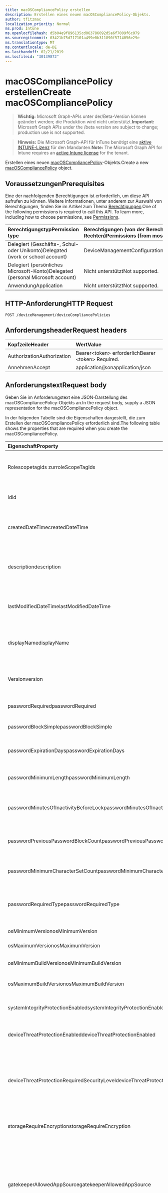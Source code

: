 ```yaml
---
title: macOSCompliancePolicy erstellen
description: Erstellen eines neuen macOSCompliancePolicy-Objekts.
author: tfitzmac
localization_priority: Normal
ms.prod: Intune
ms.openlocfilehash: d5b04e9f896135cd063786092d5a6f7009f6c079
ms.sourcegitcommit: 03421b75d717101a499e0b311890f5714056e29e
ms.translationtype: MT
ms.contentlocale: de-DE
ms.lasthandoff: 02/21/2019
ms.locfileid: "30139872"
---
```

# <a name="create-macoscompliancepolicy"></a><span data-ttu-id="c35bc-103">macOSCompliancePolicy erstellen</span><span class="sxs-lookup"><span data-stu-id="c35bc-103">Create macOSCompliancePolicy</span></span>

> <span data-ttu-id="c35bc-104">**Wichtig:** Microsoft Graph-APIs unter der/Beta-Version können geändert werden; die Produktion wird nicht unterstützt.</span><span class="sxs-lookup"><span data-stu-id="c35bc-104">**Important:** Microsoft Graph APIs under the /beta version are subject to change; production use is not supported.</span></span>

> <span data-ttu-id="c35bc-105">**Hinweis:** Die Microsoft Graph-API für InTune benötigt eine [aktive INTUNE-Lizenz](https://go.microsoft.com/fwlink/?linkid=839381) für den Mandanten.</span><span class="sxs-lookup"><span data-stu-id="c35bc-105">**Note:** The Microsoft Graph API for Intune requires an [active Intune license](https://go.microsoft.com/fwlink/?linkid=839381) for the tenant.</span></span>

<span data-ttu-id="c35bc-106">Erstellen eines neuen [macOSCompliancePolicy](../resources/intune-deviceconfig-macoscompliancepolicy.md)-Objekts.</span><span class="sxs-lookup"><span data-stu-id="c35bc-106">Create a new [macOSCompliancePolicy](../resources/intune-deviceconfig-macoscompliancepolicy.md) object.</span></span>

## <a name="prerequisites"></a><span data-ttu-id="c35bc-107">Voraussetzungen</span><span class="sxs-lookup"><span data-stu-id="c35bc-107">Prerequisites</span></span>
<span data-ttu-id="c35bc-p101">Eine der nachfolgenden Berechtigungen ist erforderlich, um diese API aufrufen zu können. Weitere Informationen, unter anderem zur Auswahl von Berechtigungen, finden Sie im Artikel zum Thema [Berechtigungen](/concepts/permissions-reference.md).</span><span class="sxs-lookup"><span data-stu-id="c35bc-p101">One of the following permissions is required to call this API. To learn more, including how to choose permissions, see [Permissions](/concepts/permissions-reference.md).</span></span>

|<span data-ttu-id="c35bc-110">Berechtigungstyp</span><span class="sxs-lookup"><span data-stu-id="c35bc-110">Permission type</span></span>|<span data-ttu-id="c35bc-111">Berechtigungen (von der Berechtigung mit den meisten Rechten zu der mit den wenigsten Rechten)</span><span class="sxs-lookup"><span data-stu-id="c35bc-111">Permissions (from most to least privileged)</span></span>|
|:---|:---|
|<span data-ttu-id="c35bc-112">Delegiert (Geschäfts-, Schul- oder Unikonto)</span><span class="sxs-lookup"><span data-stu-id="c35bc-112">Delegated (work or school account)</span></span>|<span data-ttu-id="c35bc-113">DeviceManagementConfiguration.ReadWrite.All</span><span class="sxs-lookup"><span data-stu-id="c35bc-113">DeviceManagementConfiguration.ReadWrite.All</span></span>|
|<span data-ttu-id="c35bc-114">Delegiert (persönliches Microsoft-Konto)</span><span class="sxs-lookup"><span data-stu-id="c35bc-114">Delegated (personal Microsoft account)</span></span>|<span data-ttu-id="c35bc-115">Nicht unterstützt</span><span class="sxs-lookup"><span data-stu-id="c35bc-115">Not supported.</span></span>|
|<span data-ttu-id="c35bc-116">Anwendung</span><span class="sxs-lookup"><span data-stu-id="c35bc-116">Application</span></span>|<span data-ttu-id="c35bc-117">Nicht unterstützt</span><span class="sxs-lookup"><span data-stu-id="c35bc-117">Not supported.</span></span>|

## <a name="http-request"></a><span data-ttu-id="c35bc-118">HTTP-Anforderung</span><span class="sxs-lookup"><span data-stu-id="c35bc-118">HTTP Request</span></span>
<!-- {
  "blockType": "ignored"
}
-->
``` http
POST /deviceManagement/deviceCompliancePolicies
```

## <a name="request-headers"></a><span data-ttu-id="c35bc-119">Anforderungsheader</span><span class="sxs-lookup"><span data-stu-id="c35bc-119">Request headers</span></span>
|<span data-ttu-id="c35bc-120">Kopfzeile</span><span class="sxs-lookup"><span data-stu-id="c35bc-120">Header</span></span>|<span data-ttu-id="c35bc-121">Wert</span><span class="sxs-lookup"><span data-stu-id="c35bc-121">Value</span></span>|
|:---|:---|
|<span data-ttu-id="c35bc-122">Authorization</span><span class="sxs-lookup"><span data-stu-id="c35bc-122">Authorization</span></span>|<span data-ttu-id="c35bc-123">Bearer&lt;token&gt; erforderlich</span><span class="sxs-lookup"><span data-stu-id="c35bc-123">Bearer &lt;token&gt; Required.</span></span>|
|<span data-ttu-id="c35bc-124">Annehmen</span><span class="sxs-lookup"><span data-stu-id="c35bc-124">Accept</span></span>|<span data-ttu-id="c35bc-125">application/json</span><span class="sxs-lookup"><span data-stu-id="c35bc-125">application/json</span></span>|

## <a name="request-body"></a><span data-ttu-id="c35bc-126">Anforderungstext</span><span class="sxs-lookup"><span data-stu-id="c35bc-126">Request body</span></span>
<span data-ttu-id="c35bc-127">Geben Sie im Anforderungstext eine JSON-Darstellung des macOSCompliancePolicy-Objekts an.</span><span class="sxs-lookup"><span data-stu-id="c35bc-127">In the request body, supply a JSON representation for the macOSCompliancePolicy object.</span></span>

<span data-ttu-id="c35bc-128">In der folgenden Tabelle sind die Eigenschaften dargestellt, die zum Erstellen der macOSCompliancePolicy erforderlich sind.</span><span class="sxs-lookup"><span data-stu-id="c35bc-128">The following table shows the properties that are required when you create the macOSCompliancePolicy.</span></span>

|<span data-ttu-id="c35bc-129">Eigenschaft</span><span class="sxs-lookup"><span data-stu-id="c35bc-129">Property</span></span>|<span data-ttu-id="c35bc-130">Typ</span><span class="sxs-lookup"><span data-stu-id="c35bc-130">Type</span></span>|<span data-ttu-id="c35bc-131">Beschreibung</span><span class="sxs-lookup"><span data-stu-id="c35bc-131">Description</span></span>|
|:---|:---|:---|
|<span data-ttu-id="c35bc-132">Rolescopetagids zur</span><span class="sxs-lookup"><span data-stu-id="c35bc-132">roleScopeTagIds</span></span>|<span data-ttu-id="c35bc-133">String collection</span><span class="sxs-lookup"><span data-stu-id="c35bc-133">String collection</span></span>|<span data-ttu-id="c35bc-134">Liste der Bereichs Tags für diese Entitätsinstanz.</span><span class="sxs-lookup"><span data-stu-id="c35bc-134">List of Scope Tags for this Entity instance.</span></span> <span data-ttu-id="c35bc-135">Geerbt von [deviceCompliancePolicy](../resources/intune-deviceconfig-devicecompliancepolicy.md).</span><span class="sxs-lookup"><span data-stu-id="c35bc-135">Inherited from [deviceCompliancePolicy](../resources/intune-deviceconfig-devicecompliancepolicy.md)</span></span>|
|<span data-ttu-id="c35bc-136">id</span><span class="sxs-lookup"><span data-stu-id="c35bc-136">id</span></span>|<span data-ttu-id="c35bc-137">string</span><span class="sxs-lookup"><span data-stu-id="c35bc-137">String</span></span>|<span data-ttu-id="c35bc-138">Schlüssel der Entität</span><span class="sxs-lookup"><span data-stu-id="c35bc-138">Key of the entity.</span></span> <span data-ttu-id="c35bc-139">Geerbt von [deviceCompliancePolicy](../resources/intune-deviceconfig-devicecompliancepolicy.md).</span><span class="sxs-lookup"><span data-stu-id="c35bc-139">Inherited from [deviceCompliancePolicy](../resources/intune-deviceconfig-devicecompliancepolicy.md)</span></span>|
|<span data-ttu-id="c35bc-140">createdDateTime</span><span class="sxs-lookup"><span data-stu-id="c35bc-140">createdDateTime</span></span>|<span data-ttu-id="c35bc-141">DateTimeOffset</span><span class="sxs-lookup"><span data-stu-id="c35bc-141">DateTimeOffset</span></span>|<span data-ttu-id="c35bc-142">Datum und Uhrzeit der Erstellung des Objekts.</span><span class="sxs-lookup"><span data-stu-id="c35bc-142">DateTime the object was created.</span></span> <span data-ttu-id="c35bc-143">Geerbt von [deviceCompliancePolicy](../resources/intune-deviceconfig-devicecompliancepolicy.md).</span><span class="sxs-lookup"><span data-stu-id="c35bc-143">Inherited from [deviceCompliancePolicy](../resources/intune-deviceconfig-devicecompliancepolicy.md)</span></span>|
|<span data-ttu-id="c35bc-144">description</span><span class="sxs-lookup"><span data-stu-id="c35bc-144">description</span></span>|<span data-ttu-id="c35bc-145">String</span><span class="sxs-lookup"><span data-stu-id="c35bc-145">String</span></span>|<span data-ttu-id="c35bc-146">Beschreibung der Gerätekonfiguration (vom Administrator festgelegt).</span><span class="sxs-lookup"><span data-stu-id="c35bc-146">Admin provided description of the Device Configuration.</span></span> <span data-ttu-id="c35bc-147">Geerbt von [deviceCompliancePolicy](../resources/intune-deviceconfig-devicecompliancepolicy.md).</span><span class="sxs-lookup"><span data-stu-id="c35bc-147">Inherited from [deviceCompliancePolicy](../resources/intune-deviceconfig-devicecompliancepolicy.md)</span></span>|
|<span data-ttu-id="c35bc-148">lastModifiedDateTime</span><span class="sxs-lookup"><span data-stu-id="c35bc-148">lastModifiedDateTime</span></span>|<span data-ttu-id="c35bc-149">DateTimeOffset</span><span class="sxs-lookup"><span data-stu-id="c35bc-149">DateTimeOffset</span></span>|<span data-ttu-id="c35bc-150">Datum und Uhrzeit der letzten Änderung des Objekts.</span><span class="sxs-lookup"><span data-stu-id="c35bc-150">DateTime the object was last modified.</span></span> <span data-ttu-id="c35bc-151">Geerbt von [deviceCompliancePolicy](../resources/intune-deviceconfig-devicecompliancepolicy.md).</span><span class="sxs-lookup"><span data-stu-id="c35bc-151">Inherited from [deviceCompliancePolicy](../resources/intune-deviceconfig-devicecompliancepolicy.md)</span></span>|
|<span data-ttu-id="c35bc-152">displayName</span><span class="sxs-lookup"><span data-stu-id="c35bc-152">displayName</span></span>|<span data-ttu-id="c35bc-153">Zeichenfolge</span><span class="sxs-lookup"><span data-stu-id="c35bc-153">String</span></span>|<span data-ttu-id="c35bc-154">Name der Gerätekonfiguration (vom Administrator festgelegt).</span><span class="sxs-lookup"><span data-stu-id="c35bc-154">Admin provided name of the device configuration.</span></span> <span data-ttu-id="c35bc-155">Geerbt von [deviceCompliancePolicy](../resources/intune-deviceconfig-devicecompliancepolicy.md).</span><span class="sxs-lookup"><span data-stu-id="c35bc-155">Inherited from [deviceCompliancePolicy](../resources/intune-deviceconfig-devicecompliancepolicy.md)</span></span>|
|<span data-ttu-id="c35bc-156">Version</span><span class="sxs-lookup"><span data-stu-id="c35bc-156">version</span></span>|<span data-ttu-id="c35bc-157">Int32</span><span class="sxs-lookup"><span data-stu-id="c35bc-157">Int32</span></span>|<span data-ttu-id="c35bc-158">Version der Gerätekonfiguration.</span><span class="sxs-lookup"><span data-stu-id="c35bc-158">Version of the device configuration.</span></span> <span data-ttu-id="c35bc-159">Geerbt von [deviceCompliancePolicy](../resources/intune-deviceconfig-devicecompliancepolicy.md).</span><span class="sxs-lookup"><span data-stu-id="c35bc-159">Inherited from [deviceCompliancePolicy](../resources/intune-deviceconfig-devicecompliancepolicy.md)</span></span>|
|<span data-ttu-id="c35bc-160">passwordRequired</span><span class="sxs-lookup"><span data-stu-id="c35bc-160">passwordRequired</span></span>|<span data-ttu-id="c35bc-161">Boolean</span><span class="sxs-lookup"><span data-stu-id="c35bc-161">Boolean</span></span>|<span data-ttu-id="c35bc-162">Legt fest, ob ein Kennwort gefordert wird.</span><span class="sxs-lookup"><span data-stu-id="c35bc-162">Whether or not to require a password.</span></span>|
|<span data-ttu-id="c35bc-163">passwordBlockSimple</span><span class="sxs-lookup"><span data-stu-id="c35bc-163">passwordBlockSimple</span></span>|<span data-ttu-id="c35bc-164">Boolean</span><span class="sxs-lookup"><span data-stu-id="c35bc-164">Boolean</span></span>|<span data-ttu-id="c35bc-165">Gibt an, ob einfache Kennwörter erlaubt sind.</span><span class="sxs-lookup"><span data-stu-id="c35bc-165">Indicates whether or not to block simple passwords.</span></span>|
|<span data-ttu-id="c35bc-166">passwordExpirationDays</span><span class="sxs-lookup"><span data-stu-id="c35bc-166">passwordExpirationDays</span></span>|<span data-ttu-id="c35bc-167">Int32</span><span class="sxs-lookup"><span data-stu-id="c35bc-167">Int32</span></span>|<span data-ttu-id="c35bc-168">Zeit in Tagen bis zum Ablaufen des Kennworts</span><span class="sxs-lookup"><span data-stu-id="c35bc-168">Number of days before the password expires.</span></span> <span data-ttu-id="c35bc-169">Gültige Werte: 1 bis 65535.</span><span class="sxs-lookup"><span data-stu-id="c35bc-169">Valid values 1 to 65535</span></span>|
|<span data-ttu-id="c35bc-170">passwordMinimumLength</span><span class="sxs-lookup"><span data-stu-id="c35bc-170">passwordMinimumLength</span></span>|<span data-ttu-id="c35bc-171">Int32</span><span class="sxs-lookup"><span data-stu-id="c35bc-171">Int32</span></span>|<span data-ttu-id="c35bc-172">Mindestlänge von Kennwörtern.</span><span class="sxs-lookup"><span data-stu-id="c35bc-172">Minimum length of password.</span></span> <span data-ttu-id="c35bc-173">Gültige Werte: 4 bis 14.</span><span class="sxs-lookup"><span data-stu-id="c35bc-173">Valid values 4 to 14</span></span>|
|<span data-ttu-id="c35bc-174">passwordMinutesOfInactivityBeforeLock</span><span class="sxs-lookup"><span data-stu-id="c35bc-174">passwordMinutesOfInactivityBeforeLock</span></span>|<span data-ttu-id="c35bc-175">Int32</span><span class="sxs-lookup"><span data-stu-id="c35bc-175">Int32</span></span>|<span data-ttu-id="c35bc-176">Zeitraum von Inaktivität in Minuten, nach dem die Eingabe eines Kennworts gefordert wird</span><span class="sxs-lookup"><span data-stu-id="c35bc-176">Minutes of inactivity before a password is required.</span></span>|
|<span data-ttu-id="c35bc-177">passwordPreviousPasswordBlockCount</span><span class="sxs-lookup"><span data-stu-id="c35bc-177">passwordPreviousPasswordBlockCount</span></span>|<span data-ttu-id="c35bc-178">Int32</span><span class="sxs-lookup"><span data-stu-id="c35bc-178">Int32</span></span>|<span data-ttu-id="c35bc-179">Anzahl der zuletzt verwendeten Kennwörter, die nicht erneut verwendet werden dürfen.</span><span class="sxs-lookup"><span data-stu-id="c35bc-179">Number of previous passwords to block.</span></span> <span data-ttu-id="c35bc-180">Gültige Werte: 1 bis 24.</span><span class="sxs-lookup"><span data-stu-id="c35bc-180">Valid values 1 to 24</span></span>|
|<span data-ttu-id="c35bc-181">passwordMinimumCharacterSetCount</span><span class="sxs-lookup"><span data-stu-id="c35bc-181">passwordMinimumCharacterSetCount</span></span>|<span data-ttu-id="c35bc-182">Int32</span><span class="sxs-lookup"><span data-stu-id="c35bc-182">Int32</span></span>|<span data-ttu-id="c35bc-183">Anzahl der Zeichensätze, die im Kennwort enthalten sein müssen</span><span class="sxs-lookup"><span data-stu-id="c35bc-183">The number of character sets required in the password.</span></span>|
|<span data-ttu-id="c35bc-184">passwordRequiredType</span><span class="sxs-lookup"><span data-stu-id="c35bc-184">passwordRequiredType</span></span>|[<span data-ttu-id="c35bc-185">requiredPasswordType</span><span class="sxs-lookup"><span data-stu-id="c35bc-185">requiredPasswordType</span></span>](../resources/intune-deviceconfig-requiredpasswordtype.md)|<span data-ttu-id="c35bc-186">Geforderter Kennworttyp.</span><span class="sxs-lookup"><span data-stu-id="c35bc-186">The required password type.</span></span> <span data-ttu-id="c35bc-187">Mögliche Werte sind: `deviceDefault`, `alphanumeric` und `numeric`.</span><span class="sxs-lookup"><span data-stu-id="c35bc-187">Possible values are: `deviceDefault`, `alphanumeric`, `numeric`.</span></span>|
|<span data-ttu-id="c35bc-188">osMinimumVersion</span><span class="sxs-lookup"><span data-stu-id="c35bc-188">osMinimumVersion</span></span>|<span data-ttu-id="c35bc-189">Zeichenfolge</span><span class="sxs-lookup"><span data-stu-id="c35bc-189">String</span></span>|<span data-ttu-id="c35bc-190">Mindestens MacOS-Version.</span><span class="sxs-lookup"><span data-stu-id="c35bc-190">Minimum MacOS version.</span></span>|
|<span data-ttu-id="c35bc-191">osMaximumVersion</span><span class="sxs-lookup"><span data-stu-id="c35bc-191">osMaximumVersion</span></span>|<span data-ttu-id="c35bc-192">Zeichenfolge</span><span class="sxs-lookup"><span data-stu-id="c35bc-192">String</span></span>|<span data-ttu-id="c35bc-193">Maximale MacOS-Version.</span><span class="sxs-lookup"><span data-stu-id="c35bc-193">Maximum MacOS version.</span></span>|
|<span data-ttu-id="c35bc-194">osMinimumBuildVersion</span><span class="sxs-lookup"><span data-stu-id="c35bc-194">osMinimumBuildVersion</span></span>|<span data-ttu-id="c35bc-195">Zeichenfolge</span><span class="sxs-lookup"><span data-stu-id="c35bc-195">String</span></span>|<span data-ttu-id="c35bc-196">Mindestens Version der MacOS-Buildversion.</span><span class="sxs-lookup"><span data-stu-id="c35bc-196">Minimum MacOS build version.</span></span>|
|<span data-ttu-id="c35bc-197">osMaximumBuildVersion</span><span class="sxs-lookup"><span data-stu-id="c35bc-197">osMaximumBuildVersion</span></span>|<span data-ttu-id="c35bc-198">Zeichenfolge</span><span class="sxs-lookup"><span data-stu-id="c35bc-198">String</span></span>|<span data-ttu-id="c35bc-199">Maximale Version des MacOS-Builds.</span><span class="sxs-lookup"><span data-stu-id="c35bc-199">Maximum MacOS build version.</span></span>|
|<span data-ttu-id="c35bc-200">systemIntegrityProtectionEnabled</span><span class="sxs-lookup"><span data-stu-id="c35bc-200">systemIntegrityProtectionEnabled</span></span>|<span data-ttu-id="c35bc-201">Boolean</span><span class="sxs-lookup"><span data-stu-id="c35bc-201">Boolean</span></span>|<span data-ttu-id="c35bc-202">Gibt an, ob auf Geräten der Systemintegritätsschutz aktiviert sein muss.</span><span class="sxs-lookup"><span data-stu-id="c35bc-202">Require that devices have enabled system integrity protection.</span></span>|
|<span data-ttu-id="c35bc-203">deviceThreatProtectionEnabled</span><span class="sxs-lookup"><span data-stu-id="c35bc-203">deviceThreatProtectionEnabled</span></span>|<span data-ttu-id="c35bc-204">Boolescher Wert</span><span class="sxs-lookup"><span data-stu-id="c35bc-204">Boolean</span></span>|<span data-ttu-id="c35bc-205">Legt fest, dass auf Geräten der Gerätebedrohungsschutz aktiviert sein muss.</span><span class="sxs-lookup"><span data-stu-id="c35bc-205">Require that devices have enabled device threat protection.</span></span>|
|<span data-ttu-id="c35bc-206">deviceThreatProtectionRequiredSecurityLevel</span><span class="sxs-lookup"><span data-stu-id="c35bc-206">deviceThreatProtectionRequiredSecurityLevel</span></span>|[<span data-ttu-id="c35bc-207">deviceThreatProtectionLevel</span><span class="sxs-lookup"><span data-stu-id="c35bc-207">deviceThreatProtectionLevel</span></span>](../resources/intune-deviceconfig-devicethreatprotectionlevel.md)|<span data-ttu-id="c35bc-208">Legt die Mindestrisikostufe fest, ab der Mobile Threat Protection einen Konformitätsverstoß melden soll.</span><span class="sxs-lookup"><span data-stu-id="c35bc-208">Require Mobile Threat Protection minimum risk level to report noncompliance.</span></span> <span data-ttu-id="c35bc-209">Mögliche Werte sind: `unavailable`, `secured`, `low`, `medium`, `high` und `notSet`.</span><span class="sxs-lookup"><span data-stu-id="c35bc-209">Possible values are: `unavailable`, `secured`, `low`, `medium`, `high`, `notSet`.</span></span>|
|<span data-ttu-id="c35bc-210">storageRequireEncryption</span><span class="sxs-lookup"><span data-stu-id="c35bc-210">storageRequireEncryption</span></span>|<span data-ttu-id="c35bc-211">Boolean</span><span class="sxs-lookup"><span data-stu-id="c35bc-211">Boolean</span></span>|<span data-ttu-id="c35bc-212">Gibt an, ob auf Mac OS-Geräten die Verschlüsselung erforderlich ist.</span><span class="sxs-lookup"><span data-stu-id="c35bc-212">Require encryption on Mac OS devices.</span></span>|
|<span data-ttu-id="c35bc-213">gatekeeperAllowedAppSource</span><span class="sxs-lookup"><span data-stu-id="c35bc-213">gatekeeperAllowedAppSource</span></span>|[<span data-ttu-id="c35bc-214">macOSGatekeeperAppSources</span><span class="sxs-lookup"><span data-stu-id="c35bc-214">macOSGatekeeperAppSources</span></span>](../resources/intune-deviceconfig-macosgatekeeperappsources.md)|<span data-ttu-id="c35bc-215">System-und Datenschutzeinstellung, die bestimmt, welche Downloadspeicherorte apps auf einem macOS-Gerät ausgeführt werden können.</span><span class="sxs-lookup"><span data-stu-id="c35bc-215">System and Privacy setting that determines which download locations apps can be run from on a macOS device.</span></span> <span data-ttu-id="c35bc-216">Mögliche Werte: `notConfigured`, `macAppStore`, `macAppStoreAndIdentifiedDevelopers`, `anywhere`.</span><span class="sxs-lookup"><span data-stu-id="c35bc-216">Possible values are: `notConfigured`, `macAppStore`, `macAppStoreAndIdentifiedDevelopers`, `anywhere`.</span></span>|
|<span data-ttu-id="c35bc-217">firewallEnabled</span><span class="sxs-lookup"><span data-stu-id="c35bc-217">firewallEnabled</span></span>|<span data-ttu-id="c35bc-218">Boolean</span><span class="sxs-lookup"><span data-stu-id="c35bc-218">Boolean</span></span>|<span data-ttu-id="c35bc-219">Ob die Firewall aktiviert werden soll oder nicht.</span><span class="sxs-lookup"><span data-stu-id="c35bc-219">Whether the firewall should be enabled or not.</span></span>|
|<span data-ttu-id="c35bc-220">firewallBlockAllIncoming</span><span class="sxs-lookup"><span data-stu-id="c35bc-220">firewallBlockAllIncoming</span></span>|<span data-ttu-id="c35bc-221">Boolean</span><span class="sxs-lookup"><span data-stu-id="c35bc-221">Boolean</span></span>|<span data-ttu-id="c35bc-222">Entspricht der Option "alle eingehenden Verbindungen blockieren".</span><span class="sxs-lookup"><span data-stu-id="c35bc-222">Corresponds to the “Block all incoming connections” option.</span></span>|
|<span data-ttu-id="c35bc-223">firewallEnableStealthMode</span><span class="sxs-lookup"><span data-stu-id="c35bc-223">firewallEnableStealthMode</span></span>|<span data-ttu-id="c35bc-224">Boolean</span><span class="sxs-lookup"><span data-stu-id="c35bc-224">Boolean</span></span>|<span data-ttu-id="c35bc-225">Entspricht "Stealth-Modus aktivieren".</span><span class="sxs-lookup"><span data-stu-id="c35bc-225">Corresponds to “Enable stealth mode.”</span></span>|



## <a name="response"></a><span data-ttu-id="c35bc-226">Antwort</span><span class="sxs-lookup"><span data-stu-id="c35bc-226">Response</span></span>
<span data-ttu-id="c35bc-227">Bei erfolgreicher Ausführung gibt die Methode den Antwortcode `201 Created` und ein Objekt des Typs [macOSCompliancePolicy](../resources/intune-deviceconfig-macoscompliancepolicy.md) im Antworttext zurück.</span><span class="sxs-lookup"><span data-stu-id="c35bc-227">If successful, this method returns a `201 Created` response code and a [macOSCompliancePolicy](../resources/intune-deviceconfig-macoscompliancepolicy.md) object in the response body.</span></span>

## <a name="example"></a><span data-ttu-id="c35bc-228">Beispiel</span><span class="sxs-lookup"><span data-stu-id="c35bc-228">Example</span></span>

### <a name="request"></a><span data-ttu-id="c35bc-229">Anforderung</span><span class="sxs-lookup"><span data-stu-id="c35bc-229">Request</span></span>
<span data-ttu-id="c35bc-230">Nachfolgend sehen Sie ein Beispiel der Anforderung.</span><span class="sxs-lookup"><span data-stu-id="c35bc-230">Here is an example of the request.</span></span>
``` http
POST https://graph.microsoft.com/beta/deviceManagement/deviceCompliancePolicies
Content-type: application/json
Content-length: 1083

{
  "@odata.type": "#microsoft.graph.macOSCompliancePolicy",
  "roleScopeTagIds": [
    "Role Scope Tag Ids value"
  ],
  "description": "Description value",
  "displayName": "Display Name value",
  "version": 7,
  "passwordRequired": true,
  "passwordBlockSimple": true,
  "passwordExpirationDays": 6,
  "passwordMinimumLength": 5,
  "passwordMinutesOfInactivityBeforeLock": 5,
  "passwordPreviousPasswordBlockCount": 2,
  "passwordMinimumCharacterSetCount": 0,
  "passwordRequiredType": "alphanumeric",
  "osMinimumVersion": "Os Minimum Version value",
  "osMaximumVersion": "Os Maximum Version value",
  "osMinimumBuildVersion": "Os Minimum Build Version value",
  "osMaximumBuildVersion": "Os Maximum Build Version value",
  "systemIntegrityProtectionEnabled": true,
  "deviceThreatProtectionEnabled": true,
  "deviceThreatProtectionRequiredSecurityLevel": "secured",
  "storageRequireEncryption": true,
  "gatekeeperAllowedAppSource": "macAppStore",
  "firewallEnabled": true,
  "firewallBlockAllIncoming": true,
  "firewallEnableStealthMode": true
}
```

### <a name="response"></a><span data-ttu-id="c35bc-231">Antwort</span><span class="sxs-lookup"><span data-stu-id="c35bc-231">Response</span></span>
<span data-ttu-id="c35bc-p115">Nachfolgend sehen Sie ein Beispiel der Antwort. Hinweis: Das hier gezeigte Antwortobjekt ist möglicherweise aus Platzgründen abgeschnitten. Von einem tatsächlichen Aufruf werden alle Eigenschaften zurückgegeben.</span><span class="sxs-lookup"><span data-stu-id="c35bc-p115">Here is an example of the response. Note: The response object shown here may be truncated for brevity. All of the properties will be returned from an actual call.</span></span>
``` http
HTTP/1.1 201 Created
Content-Type: application/json
Content-Length: 1255

{
  "@odata.type": "#microsoft.graph.macOSCompliancePolicy",
  "roleScopeTagIds": [
    "Role Scope Tag Ids value"
  ],
  "id": "ddbadff3-dff3-ddba-f3df-baddf3dfbadd",
  "createdDateTime": "2017-01-01T00:02:43.5775965-08:00",
  "description": "Description value",
  "lastModifiedDateTime": "2017-01-01T00:00:35.1329464-08:00",
  "displayName": "Display Name value",
  "version": 7,
  "passwordRequired": true,
  "passwordBlockSimple": true,
  "passwordExpirationDays": 6,
  "passwordMinimumLength": 5,
  "passwordMinutesOfInactivityBeforeLock": 5,
  "passwordPreviousPasswordBlockCount": 2,
  "passwordMinimumCharacterSetCount": 0,
  "passwordRequiredType": "alphanumeric",
  "osMinimumVersion": "Os Minimum Version value",
  "osMaximumVersion": "Os Maximum Version value",
  "osMinimumBuildVersion": "Os Minimum Build Version value",
  "osMaximumBuildVersion": "Os Maximum Build Version value",
  "systemIntegrityProtectionEnabled": true,
  "deviceThreatProtectionEnabled": true,
  "deviceThreatProtectionRequiredSecurityLevel": "secured",
  "storageRequireEncryption": true,
  "gatekeeperAllowedAppSource": "macAppStore",
  "firewallEnabled": true,
  "firewallBlockAllIncoming": true,
  "firewallEnableStealthMode": true
}
```





